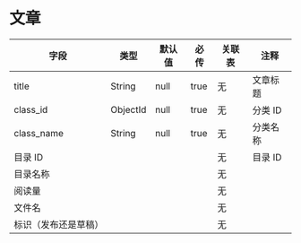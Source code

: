 # 文章

| 字段                 | 类型     | 默认值 | 必传 | 关联表 | 注释     |
| -------------------- | -------- | ------ | ---- | ------ | -------- |
| title                | String   | null   | true | 无     | 文章标题 |
| class_id             | ObjectId | null   | true | 无     | 分类 ID  |
| class_name           | String   | null   | true | 无     | 分类名称 |
| 目录 ID              |          |        |      | 无     | 目录 ID  |
| 目录名称             |          |        |      | 无     |          |
| 阅读量               |          |        |      | 无     |          |
| 文件名               |          |        |      | 无     |          |
| 标识（发布还是草稿） |          |        |      | 无     |          |

